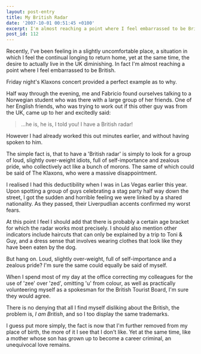 ```yaml
---
layout: post-entry
title: My British Radar
date: '2007-10-01 00:51:45 +0100'
excerpt: I'm almost reaching a point where I feel embarrassed to be British.
post_id: 112
---
```

Recently, I've been feeling in a slightly uncomfortable place, a situation in which I feel the continual longing to return home, yet at the same time, the desire to actually live in the UK diminishing. In fact I'm almost reaching a point where I feel embarrassed to be British.

Friday night's Klaxons concert provided a perfect example as to why.

Half way through the evening, me and Fabricio found ourselves talking to a Norwegian student who was there with a large group of her friends. One of her English friends, who was trying to work out if this other guy was from the UK, came up to her and excitedly said:

> ...he is, he is, I told you! I have a British radar!

However I had already worked this out minutes earlier, and without having spoken to him.

The simple fact is, that to have a 'British radar' is simply to look for a group of loud, slightly over-weight idiots, full of self-importance and zealous pride, who collectively act like a bunch of morons. The same of which could be said of The Klaxons, who were a massive disappointment.

I realised I had this deductibility when I was in Las Vegas earlier this year. Upon spotting a group of guys celebrating a stag party half way down the street, I got the sudden and horrible feeling we were linked by a shared nationality. As they passed, their Liverpudlian accents confirmed my worst fears.

At this point I feel I should add that there is probably a certain age bracket for which the radar works most precisely. I should also mention other indicators include haircuts that can only be explained by a trip to Toni & Guy, and a dress sense that involves wearing clothes that look like they have been eaten by the dog.

But hang on. Loud, slightly over-weight, full of self-importance and a zealous pride? I'm sure the same could equally be said of myself.

When I spend most of my day at the office correcting my colleagues for the use of 'zee' over 'zed', omitting 'u' from colour, as well as practically volunteering myself as a spokesman for the British Tourist Board, I'm sure they would agree.

There is no denying that all I find myself disliking about the British, the problem is, *I am British*, and so I too display the same trademarks.

I guess put more simply, the fact is now that I'm further removed from my place of birth, the more of it I see that I don't like. Yet at the same time, like a mother whose son has grown up to become a career criminal, an unequivocal love remains.